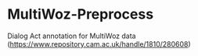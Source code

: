 # MultiWoz-Preprocess
Dialog Act annotation for MultiWoz data (https://www.repository.cam.ac.uk/handle/1810/280608)
